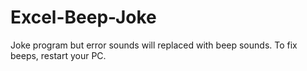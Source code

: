 # Excel-Beep-Joke
Joke program but error sounds will replaced with beep sounds. To fix beeps, restart your PC.
